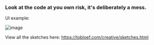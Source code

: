 ### Look at the code at you own risk, it's deliberately a mess.

UI example: 

![image](https://user-images.githubusercontent.com/12204005/138473834-48701827-48c7-45f6-8b56-9172a8146591.png)

View all the sketches here: https://tobloef.com/creative/sketches.html
